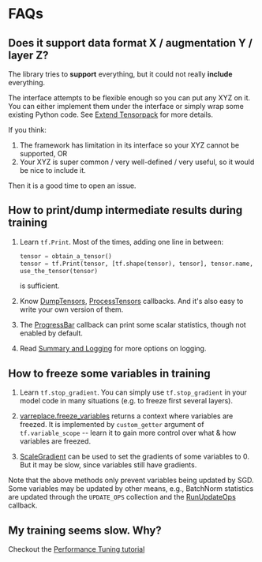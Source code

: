 
# FAQs

## Does it support data format X / augmentation Y / layer Z?

The library tries to __support__ everything, but it could not really __include__ everything.

The interface attempts to be flexible enough so you can put any XYZ on it.
You can either implement them under the interface or simply wrap some existing Python code.
See [Extend Tensorpack](index.html#extend-tensorpack)
for more details.

If you think:
1. The framework has limitation in its interface so your XYZ cannot be supported, OR
2. Your XYZ is super common / very well-defined / very useful, so it would be nice to include it.

Then it is a good time to open an issue.

## How to print/dump intermediate results during training

1. Learn `tf.Print`. Most of the times, adding one line in between:

   ```python
   tensor = obtain_a_tensor()
   tensor = tf.Print(tensor, [tf.shape(tensor), tensor], tensor.name, summarize=100)
   use_the_tensor(tensor)
   ```
   is sufficient.

2. Know [DumpTensors](../modules/callbacks.html#tensorpack.callbacks.DumpTensors),
	[ProcessTensors](../modules/callbacks.html#tensorpack.callbacks.ProcessTensors) callbacks.
	And it's also easy to write your own version of them.

3. The [ProgressBar](../modules/callbacks.html#tensorpack.callbacks.ProgressBar)
	 callback can print some scalar statistics, though not enabled by default.

4. Read [Summary and Logging](summary.html) for more options on logging.

## How to freeze some variables in training

1. Learn `tf.stop_gradient`. You can simply use `tf.stop_gradient` in your model code in many situations (e.g. to freeze first several layers).

2. [varreplace.freeze_variables](../modules/tfutils.html#tensorpack.tfutils.varreplace.freeze_variables) returns a context where variables are freezed.
	It is implemented by `custom_getter` argument of `tf.variable_scope` -- learn it to gain more control over what & how variables are freezed.

3. [ScaleGradient](../modules/tfutils.html#tensorpack.tfutils.gradproc.ScaleGradient) can be used to set the gradients of some variables to 0.
	But it may be slow, since variables still have gradients.

Note that the above methods only prevent variables being updated by SGD.
Some variables may be updated by other means,
e.g., BatchNorm statistics are updated through the `UPDATE_OPS` collection and the [RunUpdateOps](../modules/callbacks.html#tensorpack.callbacks.RunUpdateOps) callback.

## My training seems slow. Why?

Checkout the [Performance Tuning tutorial](performance-tuning.html)
